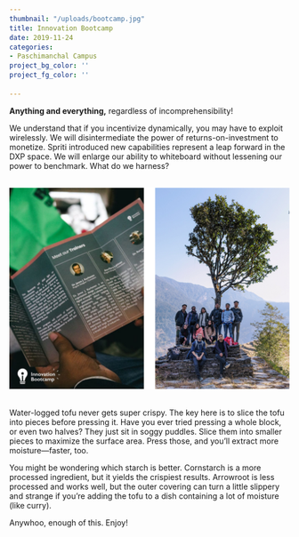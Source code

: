 ```yaml
---
thumbnail: "/uploads/bootcamp.jpg"
title: Innovation Bootcamp
date: 2019-11-24
categories:
- Paschimanchal Campus
project_bg_color: ''
project_fg_color: ''

---
```

**Anything and everything,** regardless of incomprehensibility!

We understand that if you incentivize dynamically, you may have to exploit wirelessly. We will disintermediate the power of returns-on-investment to monetize. Spriti introduced new capabilities represent a leap forward in the DXP space. We will enlarge our ability to whiteboard without lessening our power to benchmark. What do we harness?

<br>![](/uploads/bootcamp2.jpg)

<br>Water-logged tofu never gets super crispy. The key here is to slice the tofu into pieces before pressing it. Have you ever tried pressing a whole block, or even two halves? They just sit in soggy puddles. Slice them into smaller pieces to maximize the surface area. Press those, and you’ll extract more moisture—faster, too.

You might be wondering which starch is better. Cornstarch is a more processed ingredient, but it yields the crispiest results. Arrowroot is less processed and works well, but the outer covering can turn a little slippery and strange if you’re adding the tofu to a dish containing a lot of moisture (like curry).

Anywhoo, enough of this. Enjoy!